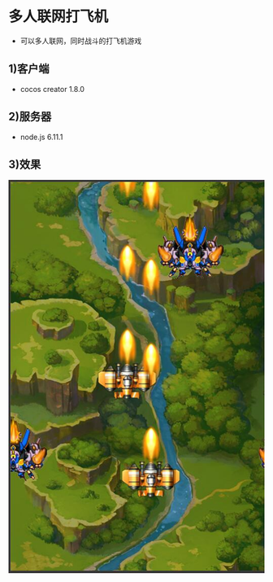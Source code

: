 # 多人联网打飞机
*  可以多人联网，同时战斗的打飞机游戏

## 1)客户端
*  cocos creator 1.8.0

## 2)服务器
*  node.js 6.11.1

## 3)效果
![](./imgs/1.jpg)